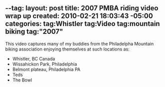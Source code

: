 --tag:
layout: post
title: 2007 PMBA riding video wrap up
created: 2010-02-21 18:03:43 -05:00
categories: 
tag:Whistler
tag:Video
tag:mountain biking
tag:"2007"
---
<p>This video captures many of my buddies from the Philadelpha Mountain biking association enjoying themselves at such locations as:</p><ul><li>Whistler, BC Canada</li><li>Wissahickon Park, Philadelphia</li><li>Belmont plateau, Philadelphia PA</li><li>Teds</li><li>The Bowl</li></ul>
